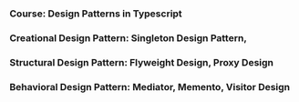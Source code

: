 ### Course: Design Patterns in Typescript
### Creational Design Pattern: Singleton Design Pattern, 
### Structural Design Pattern: Flyweight Design, Proxy Design
### Behavioral Design Pattern: Mediator, Memento, Visitor Design

